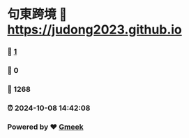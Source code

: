 # 句東跨境 :link: https://judong2023.github.io 
### :page_facing_up: [1](https://judong2023.github.io/tag.html) 
### :speech_balloon: 0 
### :hibiscus: 1268 
### :alarm_clock: 2024-10-08 14:42:08 
### Powered by :heart: [Gmeek](https://github.com/Meekdai/Gmeek)
